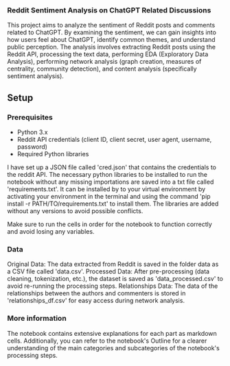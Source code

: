### Reddit Sentiment Analysis on ChatGPT Related Discussions

This project aims to analyze the sentiment of Reddit posts and comments related to ChatGPT. By examining the sentiment, we can gain insights into how users feel about ChatGPT, identify common themes, and understand public perception. The analysis involves extracting Reddit posts using the Reddit API, processing the text data, performing EDA (Exploratory Data Analysis), performing network analysis (graph creation, measures of centrality, community detection), and content analysis (specifically sentiment analysis).

## Setup

### Prerequisites
- Python 3.x
- Reddit API credentials (client ID, client secret, user agent, username, password)
- Required Python libraries

I have set up a JSON file called 'cred.json' that contains the credentials to the reddit API. 
The necessary python libraries to be installed to run the notebook without any missing importations are saved into a txt file called 'requirements.txt'. It can be installed by to your virtual environment by activating your environment in the terminal and using the command 'pip install -r PATH/TO/requirements.txt' to install them. The libraries are added without any versions to avoid possible conflicts.

Make sure to run the cells in order for the notebook to function correctly and avoid losing any variables.

### Data

Original Data: The data extracted from Reddit is saved in the folder data as a CSV file called 'data.csv'.
Processed Data: After pre-processing (data cleaning, tokenization, etc.), the dataset is saved as 'data_processed.csv' to avoid re-running the processing steps.
Relationships Data: The data of the relationships between the authors and commenters is stored in 'relationships_df.csv' for easy access during network analysis.

### More information

The notebook contains extensive explanations for each part as markdown cells. Additionally, you can refer to the notebook's Outline for a clearer understanding of the main categories and subcategories of the notebook's processing steps.